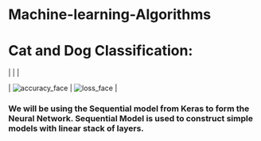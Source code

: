 # Machine-learning-Algorithms


<h1>Cat and Dog Classification:</h1>

|   |  |

| ![accuracy_face](https://user-images.githubusercontent.com/22933921/55146802-41467d80-516b-11e9-9f7b-b3e57659662c.png)  | ![loss_face](https://user-images.githubusercontent.com/22933921/55146902-6cc96800-516b-11e9-915d-a036981e564a.png) |

<h3>We will be using the Sequential model from Keras to form the Neural Network. Sequential Model is used to construct simple models with linear stack of layers.</h3>
